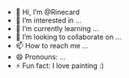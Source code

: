 - 👋 Hi, I’m @Rinecard
- 👀 I’m interested in ...
- 🌱 I’m currently learning ...
- 💞️ I’m looking to collaborate on ...
- 📫 How to reach me ...
- 😄 Pronouns: ...
- ⚡ Fun fact: I love painting :)

<!---
Rinecard/Rinecard is a ✨ special ✨ repository because its `README.md` (this file) appears on your GitHub profile.
You can click the Preview link to take a look at your changes.
--->
